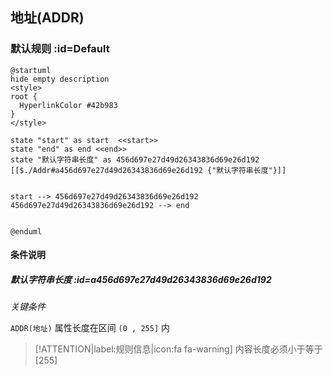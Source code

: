 ## 地址(ADDR) <!-- {docsify-ignore-all} -->

   

### 默认规则 :id=Default

```plantuml
@startuml
hide empty description
<style>
root {
  HyperlinkColor #42b983
}
</style>

state "start" as start  <<start>>
state "end" as end <<end>>
state "默认字符串长度" as 456d697e27d49d26343836d69e26d192 [[$./Addr#a456d697e27d49d26343836d69e26d192 {"默认字符串长度"}]]


start --> 456d697e27d49d26343836d69e26d192 
456d697e27d49d26343836d69e26d192 --> end 


@enduml
```

#### 条件说明

##### 默认字符串长度 :id=a456d697e27d49d26343836d69e26d192


*关键条件*


`ADDR(地址)` 属性长度在区间 `(0 , 255]` 内

> [!ATTENTION|label:规则信息|icon:fa fa-warning]
> 内容长度必须小于等于[255]







